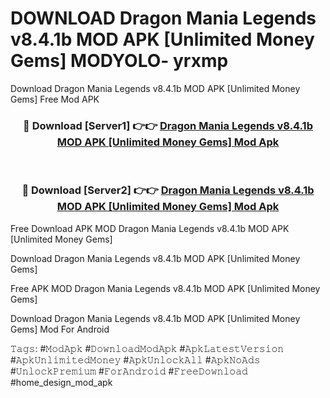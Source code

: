 # DOWNLOAD Dragon Mania Legends v8.4.1b MOD APK [Unlimited Money Gems] MODYOLO- yrxmp
Download Dragon Mania Legends v8.4.1b MOD APK [Unlimited Money Gems] Free Mod APK

<div align="center">
<h3>🔴 Download [Server1] 👉👉 <a href="https://apk-comot.site?title=Dragon_Mania_Legends_v8.4.1b_MOD_APK_[Unlimited_Money_Gems]">Dragon Mania Legends v8.4.1b MOD APK [Unlimited Money Gems] Mod Apk</a></h3><br>

<h3>🔴 Download [Server2] 👉👉 <a href="https://apk-comot.site?title=Dragon_Mania_Legends_v8.4.1b_MOD_APK_[Unlimited_Money_Gems]">Dragon Mania Legends v8.4.1b MOD APK [Unlimited Money Gems] Mod Apk</a></h3>
</div>


Free Download APK MOD Dragon Mania Legends v8.4.1b MOD APK [Unlimited Money Gems]

Download Dragon Mania Legends v8.4.1b MOD APK [Unlimited Money Gems] 

Free APK MOD Dragon Mania Legends v8.4.1b MOD APK [Unlimited Money Gems] 

Download Dragon Mania Legends v8.4.1b MOD APK [Unlimited Money Gems] Mod For Android

𝚃𝚊𝚐𝚜: #𝙼𝚘𝚍𝙰𝚙𝚔 #𝙳𝚘𝚠𝚗𝚕𝚘𝚊𝚍𝙼𝚘𝚍𝙰𝚙𝚔 #𝙰𝚙𝚔𝙻𝚊𝚝𝚎𝚜𝚝𝚅𝚎𝚛𝚜𝚒𝚘𝚗 #𝙰𝚙𝚔𝚄𝚗𝚕𝚒𝚖𝚒𝚝𝚎𝚍𝙼𝚘𝚗𝚎𝚢 #𝙰𝚙𝚔𝚄𝚗𝚕𝚘𝚌𝚔𝙰𝚕𝚕 #𝙰𝚙𝚔𝙽𝚘𝙰𝚍𝚜 #𝚄𝚗𝚕𝚘𝚌𝚔𝙿𝚛𝚎𝚖𝚒𝚞𝚖 #𝙵𝚘𝚛𝙰𝚗𝚍𝚛𝚘𝚒𝚍 #𝙵𝚛𝚎𝚎𝙳𝚘𝚠𝚗𝚕𝚘𝚊𝚍 #home_design_mod_apk